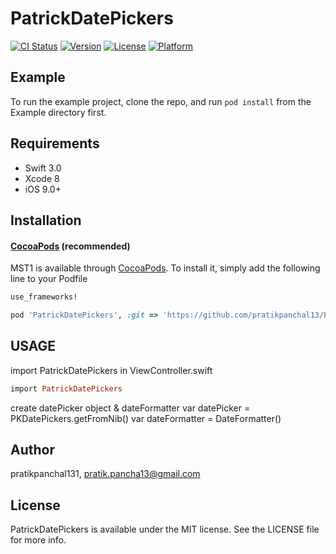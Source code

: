 # PatrickDatePickers

[![CI Status](http://img.shields.io/travis/pratikpanchal131/PatrickDatePickers.svg?style=flat)](https://travis-ci.org/pratikpanchal131/PatrickDatePickers)
[![Version](https://img.shields.io/cocoapods/v/PatrickDatePickers.svg?style=flat)](http://cocoapods.org/pods/PatrickDatePickers)
[![License](https://img.shields.io/cocoapods/l/PatrickDatePickers.svg?style=flat)](http://cocoapods.org/pods/PatrickDatePickers)
[![Platform](https://img.shields.io/cocoapods/p/PatrickDatePickers.svg?style=flat)](http://cocoapods.org/pods/PatrickDatePickers)

## Example

To run the example project, clone the repo, and run `pod install` from the Example directory first.

## Requirements

* Swift 3.0
* Xcode 8
* iOS 9.0+

## Installation

#### [CocoaPods](http://cocoapods.org) (recommended)

MST1 is available through [CocoaPods](http://cocoapods.org). To install
it, simply add the following line to your Podfile

````ruby
use_frameworks!

pod 'PatrickDatePickers', :git => 'https://github.com/pratikpanchal13/PatrickDatePickers.git'
````


## USAGE

import PatrickDatePickers in ViewController.swift

````ruby   
import PatrickDatePickers
````

create datePicker object & dateFormatter
  var datePicker = PKDatePickers.getFromNib()
  var dateFormatter = DateFormatter()


## Author

pratikpanchal131, pratik.pancha13@gmail.com

## License

PatrickDatePickers is available under the MIT license. See the LICENSE file for more info.
